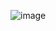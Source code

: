 ![image](https://user-images.githubusercontent.com/77121931/218259844-cc2dbc7b-c3e1-4853-b674-73209ad7819b.png)
